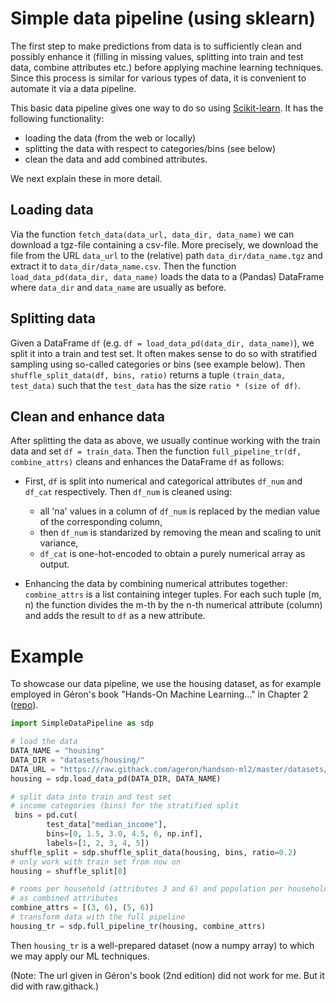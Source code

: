 # Simple data pipeline (using sklearn)
The first step to make predictions from data is to sufficiently clean and possibly enhance it (filling in missing values, splitting into train and test data, combine attributes etc.) before applying machine learning techniques. Since this process is similar for various types of data, it is convenient to automate it via a data pipeline.

This basic data pipeline gives one way to do so using [Scikit-learn](https://github.com/scikit-learn/scikit-learn). It has the following functionality:

- loading the data (from the web or locally)
- splitting the data with respect to categories/bins (see below)
- clean the data and add combined attributes.

We next explain these in more detail.

## Loading data
Via the function `fetch_data(data_url, data_dir, data_name)` we can download a tgz-file containing a csv-file.
More precisely, we download the file from the URL `data_url` to the (relative) path `data_dir/data_name.tgz` and extract it to `data_dir/data_name.csv`.
Then the function `load_data_pd(data_dir, data_name)` loads the data to a (Pandas) DataFrame where `data_dir` and `data_name` are usually as before.

## Splitting data
Given a DataFrame `df` (e.g. `df = load_data_pd(data_dir, data_name)`), we split it into a train and test set. It often makes sense to do so with stratified sampling using so-called categories or bins (see example below). Then `shuffle_split_data(df, bins, ratio)` returns a tuple `(train_data, test_data)` such that the `test_data` has the size `ratio * (size of df)`.

## Clean and enhance data
After splitting the data as above, we usually continue working with the train data and set `df = train_data`. Then the function `full_pipeline_tr(df, combine_attrs)` cleans and enhances the DataFrame `df` as follows:

* First, `df` is split into numerical and categorical attributes `df_num` and `df_cat` respectively. Then `df_num` is cleaned using:
  * all 'na' values in a column of `df_num` is replaced by the median value of the corresponding column,
  * then `df_num` is standarized by removing the mean and scaling to unit variance,
  * `df_cat` is one-hot-encoded to obtain a purely numerical array as output.

* Enhancing the data by combining numerical attributes together: `combine_attrs` is a list containing integer tuples. For each such tuple (m, n) the function divides the m-th by the n-th numerical attribute (column) and adds the result to `df` as a new attribute.

# Example

To showcase our data pipeline, we use the housing dataset, as for example employed in Géron's book "Hands-On Machine Learning..." in Chapter 2 ([repo](https://github.com/ageron/handson-ml2)). 

```python
import SimpleDataPipeline as sdp

# load the data
DATA_NAME = "housing"
DATA_DIR = "datasets/housing/"
DATA_URL = "https://raw.githack.com/ageron/handson-ml2/master/datasets/housing/housing.tgz"
housing = sdp.load_data_pd(DATA_DIR, DATA_NAME)

# split data into train and test set
# income categories (bins) for the stratified split
 bins = pd.cut(
        test_data["median_income"],
        bins=[0, 1.5, 3.0, 4.5, 6, np.inf],
        labels=[1, 2, 3, 4, 5])
shuffle_split = sdp.shuffle_split_data(housing, bins, ratio=0.2)
# only work with train set from now on
housing = shuffle_split[0]

# rooms per household (attributes 3 and 6) and population per household (attributes 5 and 6) 
# as combined attributes
combine_attrs = [(3, 6), (5, 6)]
# transform data with the full pipeline
housing_tr = sdp.full_pipeline_tr(housing, combine_attrs)
```

Then `housing_tr` is a well-prepared dataset (now a numpy array) to which we may apply our ML techniques. 

(Note: The url given in Géron's book (2nd edition) did not work for me. But it did with raw.githack.)

 
